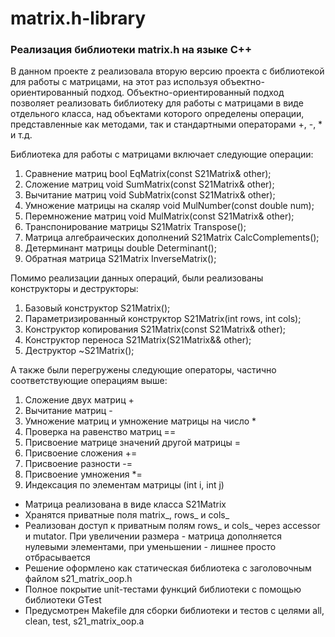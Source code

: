 # matrix.h-library

### Реализация библиотеки matrix.h на языке С++

В данном проекте z реализовала вторую версию проекта с библиотекой для работы с матрицами, на этот раз используя объектно-ориентированный подход. Объектно-ориентированный подход позволяет реализовать библиотеку для работы с матрицами в виде отдельного класса, над объектами которого определены операции, представленные как методами, так и стандартными операторами +, -, * и т.д.

Библиотека для работы с матрицами включает следующие операции:

1.  Сравнение матриц bool EqMatrix(const S21Matrix& other);
2. Сложение матриц void SumMatrix(const S21Matrix& other);
3. Вычитание матриц void SubMatrix(const S21Matrix& other);
4. Умножение матрицы на скаляр void MulNumber(const double num);
5. Перемножение матриц void MulMatrix(const S21Matrix& other);
6. Транспонирование матрицы S21Matrix Transpose();
7. Матрица алгебраических дополнений S21Matrix CalcComplements();
8. Детерминант матрицы double Determinant();
9. Обратная матрица S21Matrix InverseMatrix();

Помимо реализации данных операций, были реализованы конструкторы и деструкторы:
1. Базовый конструктор S21Matrix();
2. Параметризированный конструктор S21Matrix(int rows, int cols);
3. Конструктор копирования S21Matrix(const S21Matrix& other);
4. Конструктор переноса S21Matrix(S21Matrix&& other);
5. Деструктор ~S21Matrix();

А также были перегружены следующие операторы, частично соответствующие операциям выше:
1. Сложение двух матриц +
2. Вычитание матриц -
3. Умножение матриц и умножение матрицы на число *
4. Проверка на равенство матриц ==
5. Присвоение матрице значений другой матрицы =
6. Присвоение сложения +=
7. Присвоение разности -=
8. Присвоение умножения *=
9. Индексация по элементам матрицы (int i, int j)

* Матрица реализована в виде класса S21Matrix
* Хранятся приватные поля matrix_, rows_ и cols_
* Реализован доступ к приватным полям rows_ и cols_ через accessor и mutator. При увеличении размера - матрица дополняется нулевыми элементами, при уменьшении - лишнее просто отбрасывается
* Решение оформлено как статическая библиотека с заголовочным файлом s21_matrix_oop.h
* Полное покрытие unit-тестами функций библиотеки с помощью библиотеки GTest
* Предусмотрен Makefile для сборки библиотеки и тестов с целями all, clean, test, s21_matrix_oop.a
